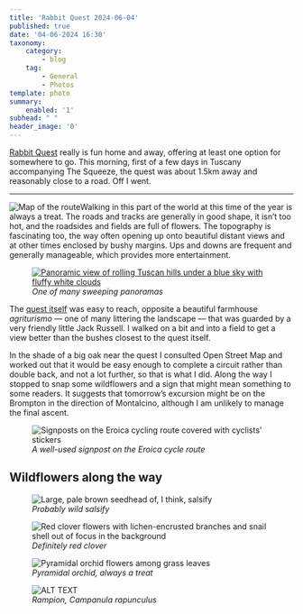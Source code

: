 ```yaml
---
title: 'Rabbit Quest 2024-06-04'
published: true
date: '04-06-2024 16:30'
taxonomy:
    category:
        - blog
    tag:
        - General
        - Photos
template: photo
summary:
    enabled: '1'
subhead: " "
header_image: '0'
---
```


[Rabbit Quest](http://rabbit-rabbit.quest/) really is fun home and away, offering at least one option for somewhere to go. This morning, first of a few days in Tuscany accompanying The Squeeze, the quest was about 1.5km away and reasonably close to a road. Off I went.

----

<img alt="Map of the route" style="float: left" src="https:jeremycherfas.net/blog/rabbit-quest-20240604/2024-06-04-route.jpeg" /> Walking in this part of the world at this time of the year is always a treat. The roads and tracks are generally in good shape, it isn’t too hot, and the roadsides and fields are full of flowers. The topography is fascinating too, the way often opening up onto beautiful distant views and at other times enclosed by bushy margins. Ups and downs are frequent and generally manageable, which provides more entertainment.

<figure>
<a href="2024-06-04-panorama.jpeg">
<img loading="lazy" alt="Panoramic view of rolling Tuscan hills under a blue sky with fluffy white clouds" class="img-fullwidth u-photo" src="https://jeremycherfas.net/blog/rabbit-quest-20240604/2024-06-04-panorama.jpeg" />
</a>
<figcaption style="font-style: italic;">One of many sweeping panoramas</figcaption>
</figure>


The [quest itself](https://stream.jeremycherfas.net/2024/rabbit_quest-geohashing-20240604-w-b1n8lg) was easy to reach, opposite a beautiful farmhouse _agriturismo_ — one of many littering the landscape — that was guarded by a very friendly little Jack Russell. I walked on a bit and into a field to get a view better than the bushes closest to the quest itself.

In the shade of a big oak near the quest I consulted Open Street Map and worked out that it would be easy enough to complete a circuit rather than double back, and not a lot further, so that is what I did. Along the way I stopped to snap some wildflowers and a sign that might mean something to some readers. It suggests that tomorrow’s excursion might be on the Brompton in the direction of Montalcino, although I am unlikely to manage the final ascent. 

<figure>
<img loading="lazy" alt="Signposts on the Eroica cycling route covered with cyclists' stickers" class="fig-image" src="https://jeremycherfas.net/blog/rabbit-quest-20240604/2024-06-04-eroica.jpeg" />
<figcaption style="font-style: italic;">A well-used signpost on the Eroica cycle route</figcaption>
</figure>
 
 ## Wildflowers along the way
 
<figure>
<img loading="lazy" alt="Large, pale brown seedhead of, I think, salsify " class="fig-image" src="https://jeremycherfas.net/blog/rabbit-quest-20240604/2024-06-04-tragopogon.jpeg" />
<figcaption style="font-style: italic;">Probably wild salsify</figcaption>
</figure>
 
<figure>
<img loading="lazy" alt="Red clover flowers with lichen-encrusted branches and snail shell out of focus in the background" class="fig-image" src="https://jeremycherfas.net/blog/rabbit-quest-20240604/2024-06-04-red-clover.jpeg" />
<figcaption style="font-style: italic;">Definitely red clover</figcaption>
</figure>
 
<figure>
<img loading="lazy" alt="Pyramidal orchid flowers among grass leaves" class="fig-image" src="https://jeremycherfas.net/blog/rabbit-quest-20240604/2024-06-04-pyramidal-orchid.jpeg" />
<figcaption style="font-style: italic;">Pyramidal orchid, always a treat</figcaption>
</figure>

<figure>
<img loading="lazy" alt="ALT TEXT" class="fig-image" src="https://jeremycherfas.net/blog/rabbit-quest-20240604/2024-06-04-rampion.jpeg" />
<figcaption style="font-style: italic;">Rampion, <em>Campanula rapunculus</em></figcaption>
</figure>



